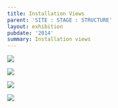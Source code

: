 ```yaml
---
title: Installation Views
parent: 'SITE : STAGE : STRUCTURE'
layout: exhibition
pubdate: '2014'
summary: Installation views
---
```

![](/assets/img/1.-ali-akbar-mehta-site-stage-structure-2014_installation-view-©-aliakbarmehta.png)

![](/assets/img/2.-ali-akbar-mehta-site-stage-structure-2014_installation-view-©-aliakbarmehta.png)

![](/assets/img/3.-ali-akbar-mehta-site-stage-structure-2014_installation-view-©-aliakbarmehta.png)

![](/assets/img/4.-ali-akbar-mehta-site-stage-structure-2014_installation-view-©-aliakbarmehta.png)
